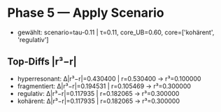 # Phase 5 — Apply Scenario
- gewählt: scenario=tau-0.11 | τ=0.11, core_UB=0.60, core=['kohärent', 'regulativ']

## Top-Diffs |r³−r|
- hyperresonant: Δ|r³−r|=0.430400 | r=0.530400 → r³=0.100000
- fragmentiert: Δ|r³−r|=0.194531 | r=0.105469 → r³=0.300000
- regulativ: Δ|r³−r|=0.117935 | r=0.182065 → r³=0.300000
- kohärent: Δ|r³−r|=0.117935 | r=0.182065 → r³=0.300000